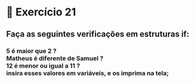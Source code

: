 # :dart: Exercício 21
## Faça as seguintes verificações em estruturas if:
### 5 é maior que 2 ? <br> Matheus é diferente de Samuel ? <br> 12 é menor ou igual a 11 ? <br> insira esses valores em variáveis, e os imprima na tela;
